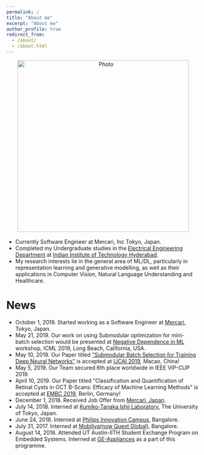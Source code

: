 ```yaml
---
permalink: /
title: "About me"
excerpt: "About me"
author_profile: true
redirect_from: 
  - /about/
  - /about.html
---
```


<p align="center">
  <img src="https://VamshiTeja.github.io/files/VamshiTeja.jpg?raw=true" alt="Photo" style="width: 450px;"/> 
</p>

* Currently Software Engineer at Mercari, Inc Tokyo, Japan. 
* Completed my Undergraduate studies in the [Electrical Engineering Department](https://ee.iith.ac.in/) at [Indian Institute of Technology Hyderabad](https://www.iith.ac.in/).
* My research interests lie in the general area of ML/DL, particularly in representation learning and generative modelling, as well as their applications in Computer Vision, Natural Language Understanding and Healthcare.


# News
* October 1, 2019. Started working as a Software Engineer at [Mercari](https://www.mercari.com/), Tokyo, Japan.
* May 21, 2019. Our work on using Submodular optimization for mini-batch selection would be presented at [Negative Dependence in ML](https://negative-dependence-in-ml-workshop.lids.mit.edu/) workshop, ICML 2019, Long Beach, California, USA.
* May 10, 2019. Our Paper titled ["Submodular Batch Selection for Training Deep Neural Networks"](https://arxiv.org/abs/1906.08771) is accepted at [IJCAI 2019](https://ijcai19.org/), Macao, China!
* May 5, 2019. Our Team secured 6th place worldwide in IEEE VIP-CUP 2019.
* April 10, 2019. Our Paper titled "Classification and Quantification of Retinal Cysts in OCT B-Scans: Efficacy of Machine Learning Methods" is accepted at [EMBC 2019](https://embc.embs.org/2019/), Berlin, Germany!
* December 1, 2018. Received Job Offer from [Mercari, Japan](https://mercari.com/).
* July 14, 2018. Interned at [Kumiko-Tanaka Ishii Laboratory](http://www.cl.rcast.u-tokyo.ac.jp/Top.html), The University of Tokyo, Japan.
* June 24, 2018. Interned at [Philips Innovation Campus](https://www.philips.co.in/a-w/about-philips/philips-innovation-center.html), Bangalore.
* July 31, 2017. Interned at [Mobiliya(now Quest Global)](https://www.mobiliya.com/), Bangalore. 
* August 14, 2016. Attended UT Austin-IITH Student Exchange Program on Embedded Systems. Interned at [GE-Appliances](https://www.geappliances.com/) as a part of this programme.
